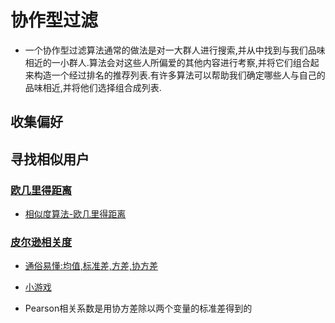# 协作型过滤

- 一个协作型过滤算法通常的做法是对一大群人进行搜索,并从中找到与我们品味相近的一小群人.算法会对这些人所偏爱的其他内容进行考察,并将它们组合起来构造一个经过排名的推荐列表.有许多算法可以帮助我们确定哪些人与自己的品味相近,并将他们选择组合成列表.

## 收集偏好
## 寻找相似用户
 
### [欧几里得距离](https://zh.wikipedia.org/wiki/%E6%AC%A7%E5%87%A0%E9%87%8C%E5%BE%97%E8%B7%9D%E7%A6%BB) 
    
  - [相似度算法-欧几里得距离](https://blog.csdn.net/zz_dd_yy/article/details/51902129)

### [皮尔逊相关度](https://zh.wikipedia.org/wiki/%E7%9A%AE%E5%B0%94%E9%80%8A%E7%A7%AF%E7%9F%A9%E7%9B%B8%E5%85%B3%E7%B3%BB%E6%95%B0)
    
 - [通俗易懂:均值,标准差,方差,协方差](https://www.zhihu.com/question/20852004)
  
  
 - [小游戏](http://guessthecorrelation.com/)
 
 - Pearson相关系数是用协方差除以两个变量的标准差得到的
